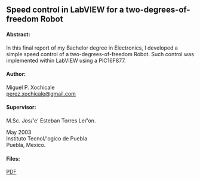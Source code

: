Speed control in LabVIEW for a two-degrees-of-freedom Robot
----------------------
#### Abstract:

In this final report of my Bachelor degree in Electronics, I
developed a simple speed control of a two-degrees-of-freedom Robot.
Such control was implemented within LabVIEW using a PIC16F877.



#### Author:
Miguel P. Xochicale	  
perez.xochicale@gmail.com  

#### Supervisor:
M.Sc. Jos/'e' Esteban Torres Le/'on.


May 2003  
Instituto Tecnol/'ogico de Puebla  
Puebla, Mexico.


#### Files:
[PDF](https://github.com)
